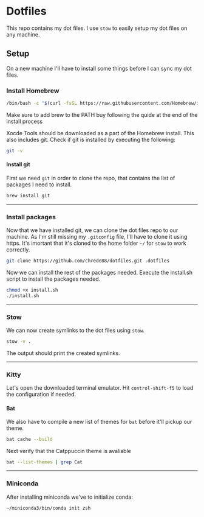 # Dotfiles

This repo contains my dot files. I use `stow` to easily setup my dot files on any machine.

## Setup
On a new machine I'll have to install some things before I can sync my dot files.

### Install Homebrew
```zsh
/bin/bash -c "$(curl -fsSL https://raw.githubusercontent.com/Homebrew/install/HEAD/install.sh)"
```
Make sure to add brew to the PATH buy following the quide at the end of the install process

Xocde Tools should be downloaded as a part of the Homebrew install. This also includes git. Check if git is installed by executing the following:

```zsh
git -v
```

#### Install git

First we need `git` in order to clone the repo, that contains the list of packages I need to install.

```zsh
brew install git
```

---

### Install packages
Now that we have installed git, we can clone the dot files repo to our machine. As I'm still missing my `.gitconfig` file, I'll have to clone it using https. It's imortant that it's cloned to the home folder `~/` for `stow` to work correctly.

```zsh
git clone https://github.com/chrede88/dotfiles.git .dotfiles
```

Now we can install the rest of the packages needed. Execute the install.sh script to install the packages needed.

```zsh
chmod +x install.sh
./install.sh
```

---

### Stow
We can now create symlinks to the dot files using `stow`.

```zsh
stow -v .
```

The output should print the created symlinks.

---

### Kitty
Let's open the downloaded terminal emulator.
Hit `control-shift-f5` to load the configuration if needed.

#### Bat
We also have to compile a new list of themes for `bat` before it'll pickup our theme.

```zsh
bat cache --build
```
Next verify that the Catppuccin theme is avaliable

```zsh
bat --list-themes | grep Cat
```
---

### Miniconda
After installing miniconda we've to initialize conda:

```zsh
~/miniconda3/bin/conda init zsh
```
